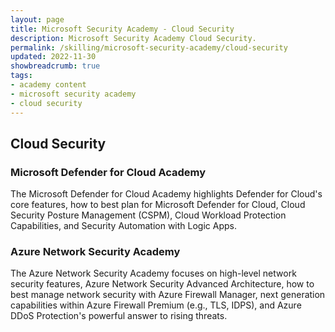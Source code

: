 ```yaml
---
layout: page
title: Microsoft Security Academy - Cloud Security
description: Microsoft Security Academy Cloud Security.
permalink: /skilling/microsoft-security-academy/cloud-security
updated: 2022-11-30
showbreadcrumb: true
tags: 
- academy content
- microsoft security academy
- cloud security
---
```


## Cloud Security

### Microsoft Defender for Cloud Academy
The Microsoft Defender for Cloud Academy highlights Defender for Cloud's core features, how to best plan for Microsoft Defender for Cloud, Cloud Security Posture Management (CSPM), Cloud Workload Protection Capabilities, and Security Automation with Logic Apps.


### Azure Network Security Academy
The Azure Network Security Academy focuses on high-level network security features, Azure Network Security Advanced Architecture, how to best manage network security with Azure Firewall Manager, next generation capabilities within Azure Firewall Premium (e.g., TLS, IDPS), and Azure DDoS Protection's powerful answer to rising threats.